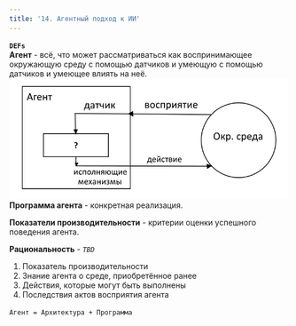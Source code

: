 ```yaml
---
title: '14. Агентный подход к ИИ'
---
```


**`DEFs`**  
**Агент** - всё, что может рассматриваться как воспринимающее окружающую среду с помощью датчиков и умеющую с помощью датчиков и умеющее влиять на неё.
![](agent-sch.png)
**Программа агента** - конкретная реализация.

**Показатели производительности** - критерии оценки успешного поведения агента.

**Рациональность** - _`TBD`_
1. Показатель производительности
2. Знание агента о среде, приобретённое ранее
3. Действия, которые могут быть выполнены
4. Последствия актов восприятия агента

`Агент = Архитектура + Программа`

